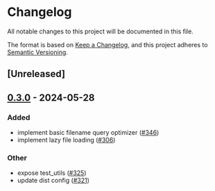 # Changelog
All notable changes to this project will be documented in this file.

The format is based on [Keep a Changelog](https://keepachangelog.com/en/1.0.0/),
and this project adheres to [Semantic Versioning](https://semver.org/spec/v2.0.0.html).

## [Unreleased]

## [0.3.0](https://github.com/getgrit/gritql/compare/grit-pattern-matcher-v0.2.0...grit-pattern-matcher-v0.3.0) - 2024-05-28

### Added
- implement basic filename query optimizer ([#346](https://github.com/getgrit/gritql/pull/346))
- implement lazy file loading ([#306](https://github.com/getgrit/gritql/pull/306))

### Other
- expose test_utils ([#325](https://github.com/getgrit/gritql/pull/325))
- update dist config ([#321](https://github.com/getgrit/gritql/pull/321))

